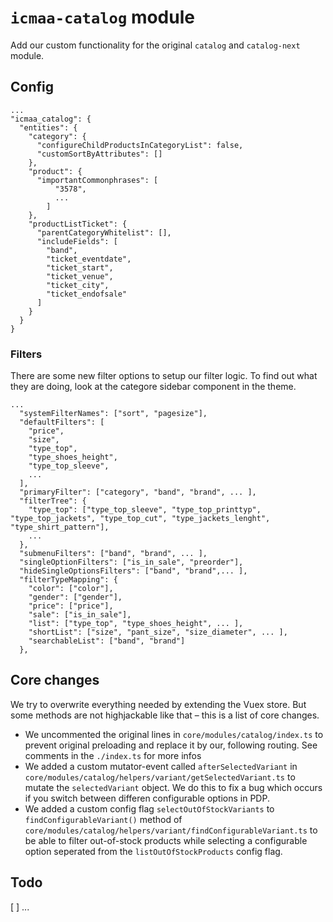 # `icmaa-catalog` module

Add our custom functionality for the original `catalog` and `catalog-next` module.

## Config

```
...
"icmaa_catalog": {
  "entities": {
    "category": {
      "configureChildProductsInCategoryList": false,
      "customSortByAttributes": []
    },
    "product": {
      "importantCommonphrases": [
          "3578",
          ...
        ]
    },
    "productListTicket": {
      "parentCategoryWhitelist": [],
      "includeFields": [
        "band", 
        "ticket_eventdate", 
        "ticket_start", 
        "ticket_venue", 
        "ticket_city",
        "ticket_endofsale"
      ]
    }
  }
}
```

### Filters

There are some new filter options to setup our filter logic. To find out what they are doing, look at the categore sidebar component in the theme.
```
...
  "systemFilterNames": ["sort", "pagesize"],
  "defaultFilters": [
    "price",
    "size",
    "type_top",
    "type_shoes_height",
    "type_top_sleeve",
    ...
  ],
  "primaryFilter": ["category", "band", "brand", ... ],
  "filterTree": {
    "type_top": ["type_top_sleeve", "type_top_printtyp", "type_top_jackets", "type_top_cut", "type_jackets_lenght", "type_shirt_pattern"],
    ...
  },
  "submenuFilters": ["band", "brand", ... ],
  "singleOptionFilters": ["is_in_sale", "preorder"],
  "hideSingleOptionsFilters": ["band", "brand",... ],
  "filterTypeMapping": {
    "color": ["color"],
    "gender": ["gender"],
    "price": ["price"],
    "sale": ["is_in_sale"],
    "list": ["type_top", "type_shoes_height", ... ],
    "shortList": ["size", "pant_size", "size_diameter", ... ],
    "searchableList": ["band", "brand"]
  },
```

## Core changes

We try to overwrite everything needed by extending the Vuex store. But some methods are not highjackable like that – this is a list of core changes.

* We uncommented the original lines in `core/modules/catalog/index.ts` to prevent original preloading and replace it by our, following routing. See comments in the `./index.ts` for more infos
* We added a custom mutator-event called `afterSelectedVariant` in `core/modules/catalog/helpers/variant/getSelectedVariant.ts` to mutate the `selectedVariant` object. We do this to fix a bug which occurs if you switch between differen configurable options in PDP.
* We added a custom config flag `selectOutOfStockVariants` to `findConfigurableVariant()` method of `core/modules/catalog/helpers/variant/findConfigurableVariant.ts` to be able to filter out-of-stock products while selecting a configurable option seperated from the `listOutOfStockProducts` config flag.

## Todo

[ ] ...
